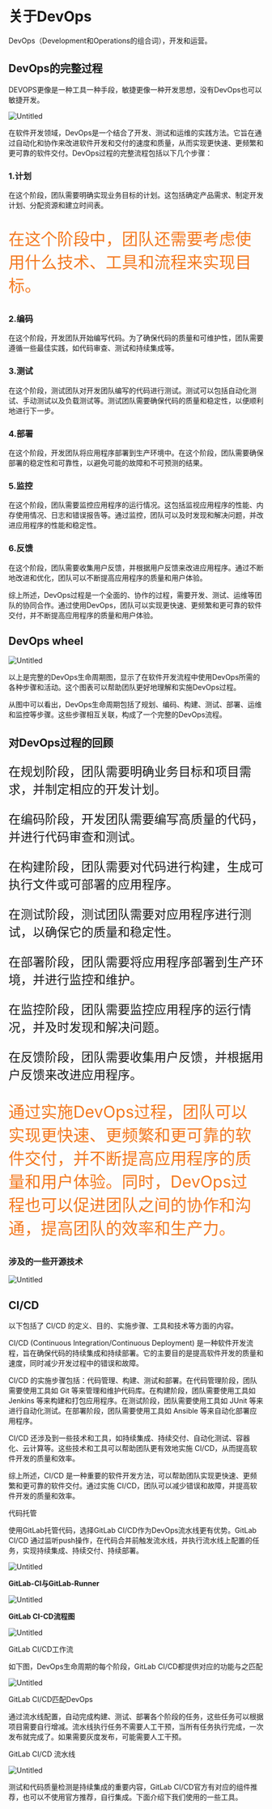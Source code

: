 # 关于DevOps
DevOps（Development和Operations的组合词），开发和运营。


## DevOps的完整过程

DEVOPS更像是一种工具一种手段，敏捷更像一种开发思想，没有DevOps也可以敏捷开发。

![Untitled](https://raw.githubusercontent.com/midui/images/main/202304202324741.gif)

在软件开发领域，DevOps是一个结合了开发、测试和运维的实践方法。它旨在通过自动化和协作来改进软件开发和交付的速度和质量，从而实现更快速、更频繁和更可靠的软件交付。DevOps过程的完整流程包括以下几个步骤：


### 1.计划

在这个阶段，团队需要明确实现业务目标的计划。这包括确定产品需求、制定开发计划、分配资源和建立时间表。
<p  class="fragment" style="color: #f47920;font-size:24pt">在这个阶段中，团队还需要考虑使用什么技术、工具和流程来实现目标。</p>


### 2.编码

在这个阶段，开发团队开始编写代码。为了确保代码的质量和可维护性，团队需要遵循一些最佳实践，如代码审查、测试和持续集成等。


### 3.测试

在这个阶段，测试团队对开发团队编写的代码进行测试。测试可以包括自动化测试、手动测试以及负载测试等。测试团队需要确保代码的质量和稳定性，以便顺利地进行下一步。


### 4.部署

在这个阶段，开发团队将应用程序部署到生产环境中。在这个阶段，团队需要确保部署的稳定性和可靠性，以避免可能的故障和不可预测的结果。


### 5.监控

在这个阶段，团队需要监控应用程序的运行情况。这包括监视应用程序的性能、内存使用情况、日志和错误报告等。通过监控，团队可以及时发现和解决问题，并改进应用程序的性能和稳定性。


### 6.反馈

在这个阶段，团队需要收集用户反馈，并根据用户反馈来改进应用程序。通过不断地改进和优化，团队可以不断提高应用程序的质量和用户体验。


综上所述，DevOps过程是一个全面的、协作的过程，需要开发、测试、运维等团队的协同合作。通过使用DevOps，团队可以实现更快速、更频繁和更可靠的软件交付，并不断提高应用程序的质量和用户体验。


## **DevOps wheel**

![Untitled](https://raw.githubusercontent.com/midui/images/main/202304202325477.png)

以上是完整的DevOps生命周期图，显示了在软件开发流程中使用DevOps所需的各种步骤和活动。这个图表可以帮助团队更好地理解和实施DevOps过程。

从图中可以看出，DevOps生命周期包括了规划、编码、构建、测试、部署、运维和监控等步骤。这些步骤相互关联，构成了一个完整的DevOps流程。


## 对DevOps过程的回顾

<p  class="fragment fade-in-then-semi-out" style="font-size:18pt">在规划阶段，团队需要明确业务目标和项目需求，并制定相应的开发计划。</p>
<p  class="fragment fade-in-then-semi-out" style="margin-top: 18px;
font-size:18pt">在编码阶段，开发团队需要编写高质量的代码，并进行代码审查和测试。</p>
<p  class="fragment fade-in-then-semi-out" style="font-size:18pt">在构建阶段，团队需要对代码进行构建，生成可执行文件或可部署的应用程序。</p>
<p  class="fragment fade-in-then-semi-out" style="font-size:18pt">在测试阶段，测试团队需要对应用程序进行测试，以确保它的质量和稳定性。</p>
<p  class="fragment fade-in-then-semi-out" style="font-size:18pt">在部署阶段，团队需要将应用程序部署到生产环境，并进行监控和维护。</p>
<p  class="fragment fade-in-then-semi-out" style="font-size:18pt">在监控阶段，团队需要监控应用程序的运行情况，并及时发现和解决问题。</p>
<p  class="fragment fade-in-then-semi-out" style="font-size:18pt">在反馈阶段，团队需要收集用户反馈，并根据用户反馈来改进应用程序。</p>

<p  class="fragment fade-up" style="font-size:24pt;color: #f47920;">通过实施DevOps过程，团队可以实现更快速、更频繁和更可靠的软件交付，并不断提高应用程序的质量和用户体验。同时，DevOps过程也可以促进团队之间的协作和沟通，提高团队的效率和生产力。</p>


### 涉及的一些开源技术
![Untitled](https://raw.githubusercontent.com/midui/images/main/202304202325383.webp)


## CI/CD

以下包括了 CI/CD 的定义、目的、实施步骤、工具和技术等方面的内容。

CI/CD (Continuous Integration/Continuous Deployment) 是一种软件开发流程，旨在确保代码的持续集成和持续部署。它的主要目的是提高软件开发的质量和速度，同时减少开发过程中的错误和故障。

CI/CD 的实施步骤包括：代码管理、构建、测试和部署。在代码管理阶段，团队需要使用工具如 Git 等来管理和维护代码库。在构建阶段，团队需要使用工具如 Jenkins 等来构建和打包应用程序。在测试阶段，团队需要使用工具如 JUnit 等来进行自动化测试。在部署阶段，团队需要使用工具如 Ansible 等来自动化部署应用程序。

CI/CD 还涉及到一些技术和工具，如持续集成、持续交付、自动化测试、容器化、云计算等。这些技术和工具可以帮助团队更有效地实施 CI/CD，从而提高软件开发的质量和效率。

综上所述，CI/CD 是一种重要的软件开发方法，可以帮助团队实现更快速、更频繁和更可靠的软件交付。通过实施 CI/CD，团队可以减少错误和故障，并提高软件开发的质量和效率。

代码托管

使用GitLab托管代码，选择GitLab CI/CD作为DevOps流水线更有优势。GitLab CI/CD 通过监听push操作，在代码合并前触发流水线，并执行流水线上配置的任务，实现持续集成、持续交付、持续部署。

![Untitled](https://raw.githubusercontent.com/midui/images/main/202304202325101.jpeg)

**GitLab-CI与GitLab-Runner**

![Untitled](https://raw.githubusercontent.com/midui/images/main/202304202325891.webp)

**GitLab CI-CD流程图**

![Untitled](https://raw.githubusercontent.com/midui/images/main/202304202325362.png)

GitLab CI/CD工作流

如下图，DevOps生命周期的每个阶段，GitLab CI/CD都提供对应的功能与之匹配

![Untitled](https://raw.githubusercontent.com/midui/images/main/202304202326077.png)

GitLab CI/CD匹配DevOps

通过流水线配置，自动完成构建、测试、部署各个阶段的任务，这些任务可以根据项目需要自行增减。流水线执行任务不需要人工干预，当所有任务执行完成，一次发布就完成了。如果需要灰度发布，可能需要人工干预。

GitLab CI/CD 流水线

![Untitled](https://raw.githubusercontent.com/midui/images/main/202304202326212.png)

测试和代码质量检测是持续集成的重要内容，GitLab CI/CD官方有对应的组件推荐，也可以不使用官方推荐，自行集成。下面介绍下我们使用的一些工具。
